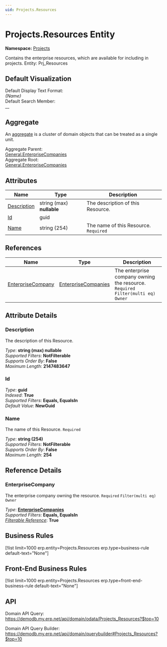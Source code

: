 ```yaml
---
uid: Projects.Resources
---
```

# Projects.Resources Entity

**Namespace:** [Projects](Projects.md)  

Contains the enterprise resources, which are available for including in projects. Entity: Prj_Resources

## Default Visualization
Default Display Text Format:  
_{Name}_  
Default Search Member:  
__  

## Aggregate
An [aggregate](https://docs.erp.net/tech/advanced/concepts/aggregates.html) is a cluster of domain objects that can be treated as a single unit.  

Aggregate Parent:  
[General.EnterpriseCompanies](General.EnterpriseCompanies.md)  
Aggregate Root:  
[General.EnterpriseCompanies](General.EnterpriseCompanies.md)  

## Attributes

| Name | Type | Description |
| ---- | ---- | --- |
| [Description](Projects.Resources.md#description) | string (max) __nullable__ | The description of this Resource. 
| [Id](Projects.Resources.md#id) | guid |  
| [Name](Projects.Resources.md#name) | string (254) | The name of this Resource. `Required` 

## References

| Name | Type | Description |
| ---- | ---- | --- |
| [EnterpriseCompany](Projects.Resources.md#enterprisecompany) | [EnterpriseCompanies](General.EnterpriseCompanies.md) | The enterprise company owning the resource. `Required` `Filter(multi eq)` `Owner` |


## Attribute Details

### Description

The description of this Resource.

_Type_: **string (max) __nullable__**  
_Supported Filters_: **NotFilterable**  
_Supports Order By_: **False**  
_Maximum Length_: **2147483647**  

### Id

_Type_: **guid**  
_Indexed_: **True**  
_Supported Filters_: **Equals, EqualsIn**  
_Default Value_: **NewGuid**  

### Name

The name of this Resource. `Required`

_Type_: **string (254)**  
_Supported Filters_: **NotFilterable**  
_Supports Order By_: **False**  
_Maximum Length_: **254**  


## Reference Details

### EnterpriseCompany

The enterprise company owning the resource. `Required` `Filter(multi eq)` `Owner`

_Type_: **[EnterpriseCompanies](General.EnterpriseCompanies.md)**  
_Supported Filters_: **Equals, EqualsIn**  
_[Filterable Reference](https://docs.erp.net/dev/domain-api/filterable-references.html)_: **True**  



## Business Rules

[!list limit=1000 erp.entity=Projects.Resources erp.type=business-rule default-text="None"]

## Front-End Business Rules

[!list limit=1000 erp.entity=Projects.Resources erp.type=front-end-business-rule default-text="None"]

## API

Domain API Query:
<https://demodb.my.erp.net/api/domain/odata/Projects_Resources?$top=10>

Domain API Query Builder:
<https://demodb.my.erp.net/api/domain/querybuilder#Projects_Resources?$top=10>

